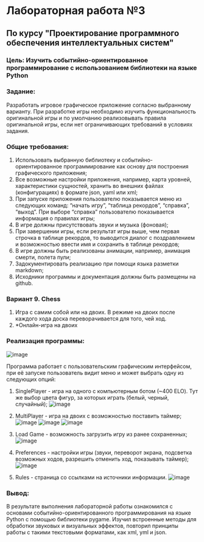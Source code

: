 # Лабораторная работа №3 

## По курсу "Проектирование программного обеспечения интеллектуальных систем"

### Цель: Изучить событийно-ориентированное программирование с использованием библиотеки на языке Python

### Задание:
Разработать игровое графическое приложение согласно выбранному варианту. При разработке игры необходимо изучить функциональность оригинальной игры и по умолчанию реализовывать правила оригинальной игры, если нет ограничивающих требований в условиях задания.

### Общие требования:
1. Использовать выбранную библиотеку и событийно-ориентированное программирование как основу для построения графического приложения;
2. Все возможные настройки приложения, например, карта уровней, характеристики сущностей, хранить во внешних файлах (конфигурациях) в формате json, yaml или xml;
3. При запуске приложения пользователю показывается меню из следующих команд: “начать игру”, “таблица рекордов”, “справка”, “выход”. При выборе “справка” пользователю показывается информация о правилах игры;
4. В игре должны присутствовать звуки и музыка (фоновая);
5. При завершении игры, если результат игры выше, чем первая строчка в таблице рекордов, то выводится диалог с поздравлением и возможностью ввести имя и сохранить в таблице рекордов;
6. В игре должны быть реализованы анимации, например, анимация смерти, полета пули;
7. Задокументировать реализацию при помощи языка разметки markdown;
8. Исходники программы и документация должны быть размещены на github.

### Вариант 9. Chess
1. Игра с самим собой или на двоих. В режиме на двоих после каждого хода доска переворачивается для того, чей ход.
2. *Онлайн-игра на двоих

### Реализация программы:

![image](https://github.com/mikoavelli/ppois-2-2024/assets/113817627/22ba32ee-ca12-4ebb-9f2c-84354b1c0448)

Программа работает с пользовательским графическим интерфейсом, при её запуске пользователь видит меню и может выбрать одну из следующих опций:
1. SinglePlayer - игра на одного с компьютерным ботом (~400 ELO). Тут же выбор цвета фигур, за которых играть (белый, черный, случайный);
![image](https://github.com/mikoavelli/ppois-2-2024/assets/113817627/58e8b6d4-43f5-4e2e-b2b8-3d6fe628ac9c)

2. MultiPlayer - игра на двоих с возможностью поставить таймер;
![image](https://github.com/mikoavelli/ppois-2-2024/assets/113817627/b35bdaf4-bdc9-4ab8-977b-396b639ff87e)
![image](https://github.com/mikoavelli/ppois-2-2024/assets/113817627/c41c353b-5c0c-4df0-97f8-61e2a9f24f16)
![image](https://github.com/mikoavelli/ppois-2-2024/assets/113817627/882f51d6-0774-4dc1-95be-d02fe337995d)

4. Load Game - возможность загрузить игру из ранее сохраненных;
![image](https://github.com/mikoavelli/ppois-2-2024/assets/113817627/a0100909-da00-4f83-bced-7ea1aa70b409)

5. Preferences - настройки игры (звуки, переворот экрана, подсветка возможных ходов, разрешить отменить ход, показывать таймер);
![image](https://github.com/mikoavelli/ppois-2-2024/assets/113817627/f18f969a-8e80-487c-8051-a5a871f5868e)

6. Rules - страница со ссылками на источники информации.
![image](https://github.com/mikoavelli/ppois-2-2024/assets/113817627/04f71514-199b-43eb-84cb-c6a8ff3dfc3b)

### Вывод:
В результате выполнения лабораторной работы ознакомился с основами событийно-ориентированного программирования на языке Python с помощью библиотеки pygame. Изучил встроенные методы для обработки звуковых и визуальных эффектов, повторил принципы работы с такими текстовыми форматами, как xml, yml и json.
